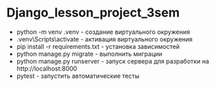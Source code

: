 # Django_lesson_project_3sem

- python -m venv .venv - создание виртуального окружения
- .venv\Scripts\activate - активация виртуального окружения
- pip install -r requirements.txt - установка зависимостей
- python manage.py migrate - выполнить миграции
- python manage.py runserver - запуск сервера для разработки на http://localhost:8000
- pytest - запустить автоматические тесты